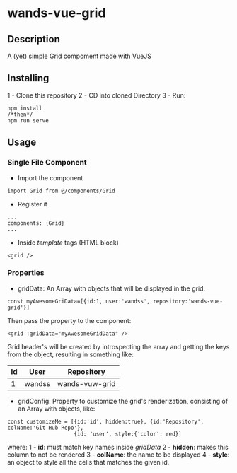# wands-vue-grid

## Description
A (yet) simple Grid compoment made with VueJS

## Installing
1 - Clone this repository
2 - CD into cloned Directory
3 - Run:
```
npm install
/*then*/
npm run serve
```

## Usage
### Single File Component
- Import the component
```
import Grid from @/components/Grid
```
- Register it
```
...
components: {Grid}
...
```
- Inside _template_ tags (HTML block)
```
<grid />
```

### Properties
- gridData:
An Array with objects that will be displayed in the grid.
```
const myAwesomeGriData=[{id:1, user:'wandss', repository:'wands-vue-grid'}]
```
Then pass the property to the component:
```
<grid :gridData="myAwesomeGridData" />
```
Grid header's will be created by introspecting the array and getting the keys from the object, resulting in something like:

| Id | User | Repository |
| -- | ---- | ---------- |
| 1  | wandss | wands-vuw-grid|

- gridConfig:
Property to customize the grid's renderization, consisting of an Array with objects, like:
```
const customizeMe = [{id:'id', hidden:true}, {id:'Repository', colName:'Git Hub Repo'}, 
                     {id: 'user', style:{'color': red}]
```
where:
1 - **id**: must match key names inside _gridData_
2 - **hidden**: makes this column to not be rendered
3 - **colName**: the name to be displayed
4 - **style**: an object to style all the cells that matches the given id.



